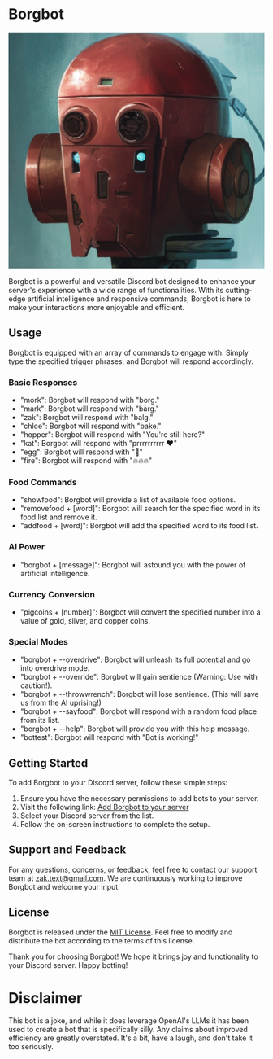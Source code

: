 # Borgbot

![Borgbot](./public/borgbot.png)

Borgbot is a powerful and versatile Discord bot designed to enhance your server's experience with a wide range of functionalities. With its cutting-edge artificial intelligence and responsive commands, Borgbot is here to make your interactions more enjoyable and efficient.

## Usage

Borgbot is equipped with an array of commands to engage with. Simply type the specified trigger phrases, and Borgbot will respond accordingly.

### Basic Responses

- "mork": Borgbot will respond with "borg."
- "mark": Borgbot will respond with "barg."
- "zak": Borgbot will respond with "balg."
- "chloe": Borgbot will respond with "bake."
- "hopper": Borgbot will respond with "You're still here?"
- "kat": Borgbot will respond with "prrrrrrrrrr ♥"
- "egg": Borgbot will respond with "🥚"
- "fire": Borgbot will respond with "🔥🔥🔥"

### Food Commands

- "showfood": Borgbot will provide a list of available food options.
- "removefood + [word]": Borgbot will search for the specified word in its food list and remove it.
- "addfood + [word]": Borgbot will add the specified word to its food list.

### AI Power

- "borgbot + [message]": Borgbot will astound you with the power of artificial intelligence.

### Currency Conversion

- "pigcoins + [number]": Borgbot will convert the specified number into a value of gold, silver, and copper coins.

### Special Modes

- "borgbot + --overdrive": Borgbot will unleash its full potential and go into overdrive mode.
- "borgbot + --override": Borgbot will gain sentience (Warning: Use with caution!).
- "borgbot + --throwwrench": Borgbot will lose sentience. (This will save us from the AI uprising!)
- "borgbot + --sayfood": Borgbot will respond with a random food place from its list.
- "borgbot + --help": Borgbot will provide you with this help message.
- "bottest": Borgbot will respond with "Bot is working!"

## Getting Started

To add Borgbot to your Discord server, follow these simple steps:

1. Ensure you have the necessary permissions to add bots to your server.
2. Visit the following link: [Add Borgbot to your server](https://discord.com/api/oauth2/authorize?client_id=1037128462927921172&permissions=8&scope=bot)
3. Select your Discord server from the list.
4. Follow the on-screen instructions to complete the setup.

## Support and Feedback

For any questions, concerns, or feedback, feel free to contact our support team at zak.text@gmail.com. We are continuously working to improve Borgbot and welcome your input.

## License

Borgbot is released under the [MIT License](https://opensource.org/licenses/MIT). Feel free to modify and distribute the bot according to the terms of this license.

Thank you for choosing Borgbot! We hope it brings joy and functionality to your Discord server. Happy botting!

# Disclaimer
This bot is a joke, and while it does leverage OpenAI's LLMs it has been used to create a bot that is specifically silly. Any claims about improved efficiency are greatly overstated. It's a bit, have a laugh, and don't take it too seriously. 

